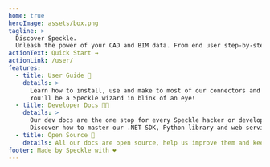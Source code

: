 ```yaml
---
home: true
heroImage: assets/box.png
tagline: >
  Discover Speckle.
  Unleash the power of your CAD and BIM data. From end user step-by-step guides to developer SDK and API documentation - we've got you covered.
actionText: Quick Start →
actionLink: /user/
features:
  - title: User Guide 🤷
    details: >
      Learn how to install, use and make to most of our connectors and web applications. 
      You'll be a Speckle wizard in blink of an eye!
  - title: Developer Docs 👩‍💻
    details: >
      Our dev docs are the one stop for every Speckle hacker or developer. 
      Discover how to master our .NET SDK, Python library and web services.
  - title: Open Source 🔑
    details: All our docs are open source, help us improve them and keep them up to date!
footer: Made by Speckle with ❤️
---
```


